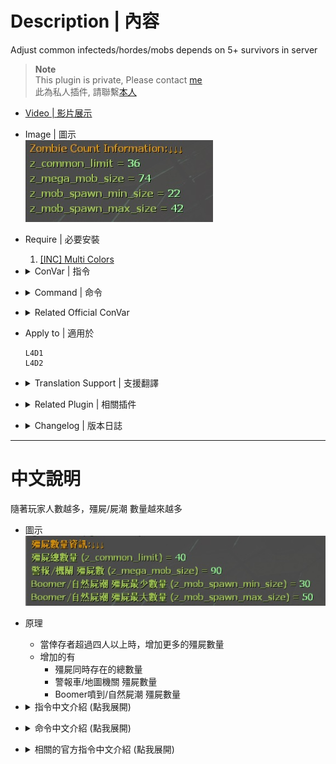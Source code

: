 # Description | 內容
Adjust common infecteds/hordes/mobs depends on 5+ survivors in server

> __Note__ <br/>
This plugin is private, Please contact [me](https://github.com/fbef0102/Game-Private_Plugin#私人插件列表-private-plugins-list)<br/>
此為私人插件, 請聯繫[本人](https://github.com/fbef0102/Game-Private_Plugin#私人插件列表-private-plugins-list)

* [Video | 影片展示](https://youtu.be/isTpGqmf1qA)

* Image | 圖示
	<br/>![l4d2_auto_add_zombie_1](image/l4d2_auto_add_zombie_1.jpg)

* Require | 必要安裝
	1. [[INC] Multi Colors](https://github.com/fbef0102/L4D1_2-Plugins/releases/tag/Multi-Colors)

* <details><summary>ConVar | 指令</summary>

	* cfg/sourcemod/l4d2_auto_add_zombie.cfg
		```php
		// 0=Plugin off, 1=Plugin on. (type !zminfo to see zombie count information)
		l4d2_auto_add_zombie_enable "1"

		// 1=Enable notify, 0=Disable notify
		l4d2_auto_add_zombie_hint "1"

		// Enable dynamic adjust if survivor count (real player + AI bot) is greater than this value.
		l4d2_auto_add_zombie_player_count "4"

		// How many common infecteds we can have at once on the map. (override official cvar '_common_limit')
		l4d2_auto_add_zombie_common_limit_default "30"

		// Numbers of Event horde/Alarm horde common infected. (override official cvar '_mega_mob_size')
		l4d2_auto_add_zombie_mega_mob_size_default "50"

		// Minimum numbers of Boomer vomit/Natural horde common infected. (override official cvar '_mob_spawn_min_size')
		l4d2_auto_add_zombie_mob_spawn_min_size_default "10"

		// Maximum numbers of Boomer vomit/Natural horde common infected. (override official cvar '_mob_spawn_max_size')
		l4d2_auto_add_zombie_mob_spawn_max_size_default "30"

		// (Dynamic Adjust) Add this value to '_common_limit_default' each player joins survivor team. (0=off)
		l4d2_auto_add_zombie_common_limit_add "2"

		// (Dynamic Adjust) Add this value to '_mega_mob_size_default' each player joins survivor team. (0=off)
		l4d2_auto_add_zombie_mega_mob_size_add "8"

		// (Dynamic Adjust) Add this value to '_mob_spawn_min_size_default' each player joins survivor team. (0=off)
		l4d2_auto_add_zombie_mob_spawn_min_size_add "4"

		// (Dynamic Adjust) Add this value to '_mob_spawn_max_size_default' each player joins survivor team. (0=off)
		l4d2_auto_add_zombie_mob_spawn_max_size_add "4"
		```
</details>

* <details><summary>Command | 命令</summary>

	* **Check Zombie count information**
		```php
		sm_zminfo
		```
</details>

* <details><summary>Related Official ConVar</summary>

	* This plugin already modified the following cvars, you don't need to change.

	| ConVar/Command  					| Parameters or default value 	| Effect|
	| -------------|:-----------------:|:-------------:|
	| z_common_limit 					| 30   | How many common infecteds we can have at once.
	| z_mega_mob_size          			| 50   | Amount of zombies to spawn in Map Event horde & Alarm horde & Director Panic Event 
	| z_mob_spawn_min_size          	| 10   | Minimum amount of zombies to spawn in natural hordes & z_spawn mob & boomer hordes
	| z_mob_spawn_max_size          	| 30   | Maximum amount of zombies to spawn in natural hordes & z_spawn mob & boomer hordes
</details>

* Apply to | 適用於
	```
	L4D1
	L4D2
	```

* <details><summary>Translation Support | 支援翻譯</summary>

	```
	English
	繁體中文
	简体中文
	```
</details>

* <details><summary>Related Plugin | 相關插件</summary>

	1. [MultiSlots](https://github.com/fbef0102/L4D1_2-Plugins/tree/master/l4dmultislots): Allows additional survivor players in server when 5+ player joins the server
		> 創造5位以上倖存者遊玩伺服器
	2. [l4dinfectedbots](https://github.com/fbef0102/L4D1_2-Plugins/tree/master/l4dmultislots): Spawns multi infected bots in any mode + allows playable special infected in coop/survival + unlock infected slots (10 VS 10 available)
		> 多特感生成插件，倖存者人數越多，生成的特感越多，且不受遊戲特感數量限制 + 解除特感隊伍的人數限制 (可達成對抗 10 VS 10 玩法)
</details>

* <details><summary>Changelog | 版本日誌</summary>

	* v1.0 (2023-11-29)
	    * Initial Release
</details>

- - - -
# 中文說明
隨著玩家人數越多，殭屍/屍潮 數量越來越多

* 圖示
	<br/>![zho/l4d2_auto_add_zombie_1](image/zho/l4d2_auto_add_zombie_1.jpg)

* 原理
	* 當倖存者超過四人以上時，增加更多的殭屍數量
	* 增加的有
		* 殭屍同時存在的總數量
		* 警報車/地圖機關 殭屍數量
		* Boomer噴到/自然屍潮 殭屍數量

* <details><summary>指令中文介紹 (點我展開)</summary>

	* cfg/sourcemod/l4d2_auto_add_zombie.cfg
		```php
		// 0=關閉插件, 1=啟動插件 (輸入 !zminfo 隨時查看當下的殭屍數量狀態)
		l4d2_auto_add_zombie_enable "1"

		// 1=啟用提示, 0=關閉提示
		l4d2_auto_add_zombie_hint "1"

		// 倖存者(真人+Bot)大於這個人數的時候才啟用動態調整模式 => 隨著玩家人數越多，殭屍/屍潮 數量越來越多.
		l4d2_auto_add_zombie_player_count "4"

		// 殭屍同時存在的總數量 (覆蓋官方指令 'z_common_limit')
		l4d2_auto_add_zombie_common_limit_default "30"

		// 警報車/地圖機關 殭屍數量. (覆蓋官方指令 'z_mega_mob_size')
		l4d2_auto_add_zombie_mega_mob_size_default "50"

		// Boomer噴到/自然屍潮 最少的殭屍數量. (覆蓋官方指令 'z_mob_spawn_min_size')
		l4d2_auto_add_zombie_mob_spawn_min_size_default "10"

		// Boomer噴到/自然屍潮 最多的殭屍數量. (覆蓋官方指令 'z_mob_spawn_max_size')
		l4d2_auto_add_zombie_mob_spawn_max_size_default "30"

		// (動態調整模式) 每新增一位倖存者，殭屍同時存在的總數量增加幾個. (0=關閉此功能)
		l4d2_auto_add_zombie_common_limit_add "2"

		// (動態調整模式) 每新增一位倖存者，警報車/地圖機關 殭屍數量增加幾個. (0=關閉此功能)
		l4d2_auto_add_zombie_mega_mob_size_add "8"

		// (動態調整模式) 每新增一位倖存者，Boomer噴到/自然屍潮 最少的殭屍數量增加幾個. (0=關閉此功能)
		l4d2_auto_add_zombie_mob_spawn_min_size_add "4"

		// (動態調整模式) 每新增一位倖存者，Boomer噴到/自然屍潮 最多的殭屍數量增加幾個. (0=關閉此功能)
		l4d2_auto_add_zombie_mob_spawn_max_size_add "4"
		```
</details>

* <details><summary>命令中文介紹 (點我展開)</summary>

	* **查看目前的殭屍數量狀態**
		```php
		sm_zminfo
		```
</details>

* <details><summary>相關的官方指令中文介紹 (點我展開)</summary>

	* 這個插件已經修改以下四個指令, 你無須更動

	| 指令  				| 預設值 	| 效果 |
	| -------------|:-----------------:|:-------------:|
	| z_common_limit 					| 30   | 地圖上殭屍同時存在的總數量
	| z_mega_mob_size          			| 50   | 警報車/地圖機關/導演屍潮 生成的殭屍數量.
	| z_mob_spawn_min_size          	| 10   | Boomer噴到/自然屍潮/z_spawn mob 最少生成的殭屍數量
	| z_mob_spawn_max_size          	| 30   | Boomer噴到/自然屍潮/z_spawn mob 最多生成的殭屍數量
</details>
